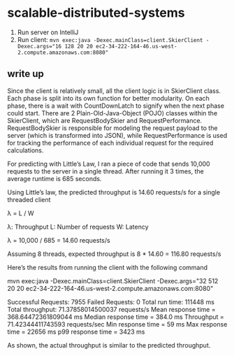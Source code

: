 # scalable-distributed-systems

1. Run server on IntelliJ
2. Run client: `mvn exec:java -Dexec.mainClass=client.SkierClient -Dexec.args="16 128 20 20 ec2-34-222-164-46.us-west-2.compute.amazonaws.com:8080"`
   

## write up

Since the client is relatively small, all the client logic is in SkierClient class. Each phase is split into its own function for better modularity. On each phase, there is a wait with CountDownLatch to signify when the next phase could start. There are 2 Plain-Old-Java-Object (POJO) classes within the SkierClient, which are RequestBodySkier and RequestPerformance. RequestBodySkier is responsible for modeling the request payload to the server (which is transformed into JSON), while RequestPerformance is used for tracking the performance of each individual request for the required calculations.

For predicting with Little’s Law, I ran a piece of code that sends 10,000 requests to the server in a single thread. After running it 3 times, the average runtime is 685 seconds.

Using Little’s law, the predicted throughput is 14.60 requests/s for a single threaded client

λ = L / W

λ: Throughput
L: Number of requests
W: Latency

λ = 10,000 / 685 = 14.60 requests/s

Assuming 8 threads, expected throughput is 8 * 14.60 = 116.80 requests/s

Here’s the results from running the client with the following command

mvn exec:java -Dexec.mainClass=client.SkierClient -Dexec.args="32 512 20 20 ec2-34-222-164-46.us-west-2.compute.amazonaws.com:8080"

Successful Requests: 7955
Failed Requests: 0
Total run time: 111448 ms
Total throughput: 71.37858014500037 requests/s
Mean response time = 368.64472361809044 ms
Median response time = 384.0 ms
Throughput = 71.42344411743593 requests/sec
Min response time = 59 ms
Max response time = 22656 ms
p99 response time = 3423 ms

As shown, the actual throughput is similar to the predicted throughput.

